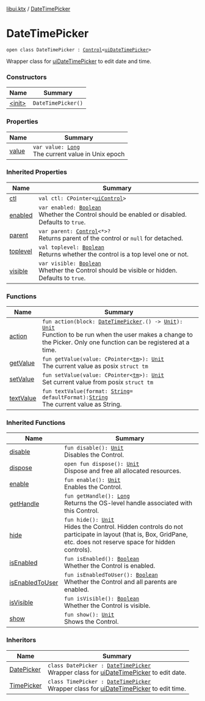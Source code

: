 [libui.ktx](../index.md) / [DateTimePicker](./index.md)

# DateTimePicker

`open class DateTimePicker : `[`Control`](../-control/index.md)`<`[`uiDateTimePicker`](../../libui/ui-date-time-picker.md)`>`

Wrapper class for [uiDateTimePicker](../../libui/ui-date-time-picker.md) to edit date and time.

### Constructors

| Name | Summary |
|---|---|
| [&lt;init&gt;](-init-.md) | `DateTimePicker()` |

### Properties

| Name | Summary |
|---|---|
| [value](value.md) | `var value: `[`Long`](https://kotlinlang.org/api/latest/jvm/stdlib/kotlin/-long/index.html)<br>The current value in Unix epoch |

### Inherited Properties

| Name | Summary |
|---|---|
| [ctl](../-control/ctl.md) | `val ctl: CPointer<`[`uiControl`](../../libui/ui-control/index.md)`>` |
| [enabled](../-control/enabled.md) | `var enabled: `[`Boolean`](https://kotlinlang.org/api/latest/jvm/stdlib/kotlin/-boolean/index.html)<br>Whether the Control should be enabled or disabled. Defaults to `true`. |
| [parent](../-control/parent.md) | `var parent: `[`Control`](../-control/index.md)`<*>?`<br>Returns parent of the control or `null` for detached. |
| [toplevel](../-control/toplevel.md) | `val toplevel: `[`Boolean`](https://kotlinlang.org/api/latest/jvm/stdlib/kotlin/-boolean/index.html)<br>Returns whether the control is a top level one or not. |
| [visible](../-control/visible.md) | `var visible: `[`Boolean`](https://kotlinlang.org/api/latest/jvm/stdlib/kotlin/-boolean/index.html)<br>Whether the Control should be visible or hidden. Defaults to `true`. |

### Functions

| Name | Summary |
|---|---|
| [action](action.md) | `fun action(block: `[`DateTimePicker`](./index.md)`.() -> `[`Unit`](https://kotlinlang.org/api/latest/jvm/stdlib/kotlin/-unit/index.html)`): `[`Unit`](https://kotlinlang.org/api/latest/jvm/stdlib/kotlin/-unit/index.html)<br>Function to be run when the user makes a change to the Picker. Only one function can be registered at a time. |
| [getValue](get-value.md) | `fun getValue(value: CPointer<`[`tm`](../../libui/tm.md)`>): `[`Unit`](https://kotlinlang.org/api/latest/jvm/stdlib/kotlin/-unit/index.html)<br>The current value as posix `struct tm` |
| [setValue](set-value.md) | `fun setValue(value: CPointer<`[`tm`](../../libui/tm.md)`>): `[`Unit`](https://kotlinlang.org/api/latest/jvm/stdlib/kotlin/-unit/index.html)<br>Set current value from posix `struct tm` |
| [textValue](text-value.md) | `fun textValue(format: `[`String`](https://kotlinlang.org/api/latest/jvm/stdlib/kotlin/-string/index.html)` = defaultFormat): `[`String`](https://kotlinlang.org/api/latest/jvm/stdlib/kotlin/-string/index.html)<br>The current value as String. |

### Inherited Functions

| Name | Summary |
|---|---|
| [disable](../-control/disable.md) | `fun disable(): `[`Unit`](https://kotlinlang.org/api/latest/jvm/stdlib/kotlin/-unit/index.html)<br>Disables the Control. |
| [dispose](../-control/dispose.md) | `open fun dispose(): `[`Unit`](https://kotlinlang.org/api/latest/jvm/stdlib/kotlin/-unit/index.html)<br>Dispose and free all allocated resources. |
| [enable](../-control/enable.md) | `fun enable(): `[`Unit`](https://kotlinlang.org/api/latest/jvm/stdlib/kotlin/-unit/index.html)<br>Enables the Control. |
| [getHandle](../-control/get-handle.md) | `fun getHandle(): `[`Long`](https://kotlinlang.org/api/latest/jvm/stdlib/kotlin/-long/index.html)<br>Returns the OS-level handle associated with this Control. |
| [hide](../-control/hide.md) | `fun hide(): `[`Unit`](https://kotlinlang.org/api/latest/jvm/stdlib/kotlin/-unit/index.html)<br>Hides the Control. Hidden controls do not participate in layout (that is, Box, GridPane, etc. does not reserve space for hidden controls). |
| [isEnabled](../-control/is-enabled.md) | `fun isEnabled(): `[`Boolean`](https://kotlinlang.org/api/latest/jvm/stdlib/kotlin/-boolean/index.html)<br>Whether the Control is enabled. |
| [isEnabledToUser](../-control/is-enabled-to-user.md) | `fun isEnabledToUser(): `[`Boolean`](https://kotlinlang.org/api/latest/jvm/stdlib/kotlin/-boolean/index.html)<br>Whether the Control and all parents are enabled. |
| [isVisible](../-control/is-visible.md) | `fun isVisible(): `[`Boolean`](https://kotlinlang.org/api/latest/jvm/stdlib/kotlin/-boolean/index.html)<br>Whether the Control is visible. |
| [show](../-control/show.md) | `fun show(): `[`Unit`](https://kotlinlang.org/api/latest/jvm/stdlib/kotlin/-unit/index.html)<br>Shows the Control. |

### Inheritors

| Name | Summary |
|---|---|
| [DatePicker](../-date-picker/index.md) | `class DatePicker : `[`DateTimePicker`](./index.md)<br>Wrapper class for [uiDateTimePicker](../../libui/ui-date-time-picker.md) to edit date. |
| [TimePicker](../-time-picker/index.md) | `class TimePicker : `[`DateTimePicker`](./index.md)<br>Wrapper class for [uiDateTimePicker](../../libui/ui-date-time-picker.md) to edit time. |
